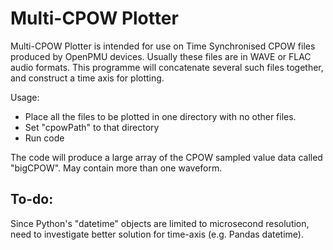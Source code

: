 # Multi-CPOW Plotter

Multi-CPOW Plotter is intended for use on Time Synchronised CPOW files 
produced by OpenPMU devices.  Usually these files are in WAVE or FLAC audio 
formats.  This programme will concatenate several such files together, and 
construct a time axis for plotting.

Usage:
* Place all the files to be plotted in one directory with no other files.
* Set "cpowPath" to that directory
* Run code
    
The code will produce a large array of the CPOW sampled value data called 
"bigCPOW".  May contain more than one waveform.

To-do:
-------
Since Python's "datetime" objects are limited to microsecond resolution, 
need to investigate better solution for time-axis (e.g. Pandas datetime).
